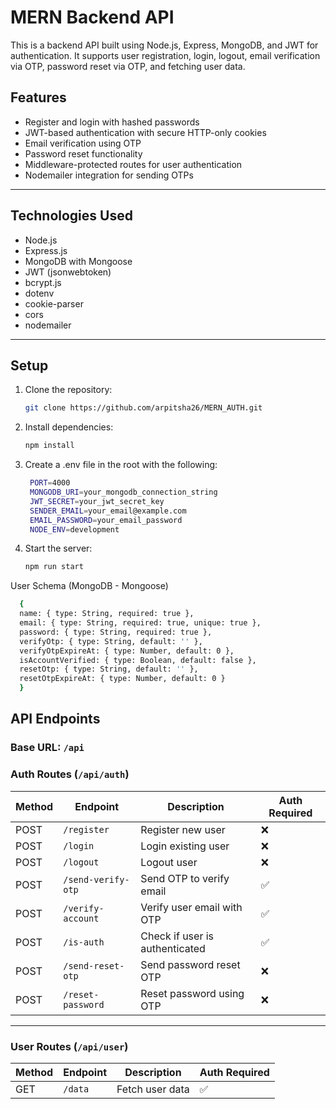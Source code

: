 # MERN Backend API

This is a backend API built using Node.js, Express, MongoDB, and JWT for authentication. It supports user registration, login, logout, email verification via OTP, password reset via OTP, and fetching user data.

## Features

- Register and login with hashed passwords
- JWT-based authentication with secure HTTP-only cookies
- Email verification using OTP
- Password reset functionality
- Middleware-protected routes for user authentication
- Nodemailer integration for sending OTPs

---

## Technologies Used

- Node.js
- Express.js
- MongoDB with Mongoose
- JWT (jsonwebtoken)
- bcrypt.js
- dotenv
- cookie-parser
- cors
- nodemailer

---

## Setup

1. Clone the repository:
   ```bash
   git clone https://github.com/arpitsha26/MERN_AUTH.git
2. Install dependencies:
   ```bash
   npm install
3. Create a .env file in the root with the following:
   ```bash
    PORT=4000
    MONGODB_URI=your_mongodb_connection_string
    JWT_SECRET=your_jwt_secret_key
    SENDER_EMAIL=your_email@example.com
    EMAIL_PASSWORD=your_email_password
    NODE_ENV=development
4. Start the server:
   ```bash
   npm run start

User Schema (MongoDB - Mongoose)
```bash
  {
  name: { type: String, required: true },
  email: { type: String, required: true, unique: true },
  password: { type: String, required: true },
  verifyOtp: { type: String, default: '' },
  verifyOtpExpireAt: { type: Number, default: 0 },
  isAccountVerified: { type: Boolean, default: false },
  resetOtp: { type: String, default: '' },
  resetOtpExpireAt: { type: Number, default: 0 }
  }
```
## API Endpoints

### Base URL: `/api`

### Auth Routes (`/api/auth`)

| Method | Endpoint             | Description                    | Auth Required |
|--------|----------------------|--------------------------------|----------------|
| POST   | `/register`          | Register new user              | ❌             |
| POST   | `/login`             | Login existing user            | ❌             |
| POST   | `/logout`            | Logout user                    | ❌             |
| POST   | `/send-verify-otp`   | Send OTP to verify email       | ✅             |
| POST   | `/verify-account`    | Verify user email with OTP     | ✅             |
| POST   | `/is-auth`           | Check if user is authenticated | ✅             |
| POST   | `/send-reset-otp`    | Send password reset OTP        | ❌             |
| POST   | `/reset-password`    | Reset password using OTP       | ❌             |

---

### User Routes (`/api/user`)

| Method | Endpoint    | Description      | Auth Required |
|--------|-------------|------------------|----------------|
| GET    | `/data`     | Fetch user data  | ✅             |

   

   


